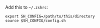 Add this to `~/.zshrc`:

```
export SH_CONFIG=/path/to/this/directory
source $SH_CONFIG/config.sh
```
